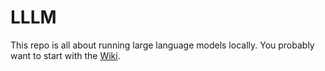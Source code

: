 # LLLM
This repo is all about running large language models locally.
You probably want to start with the [Wiki](https://github.com/curtcox/LLLM/wiki).

